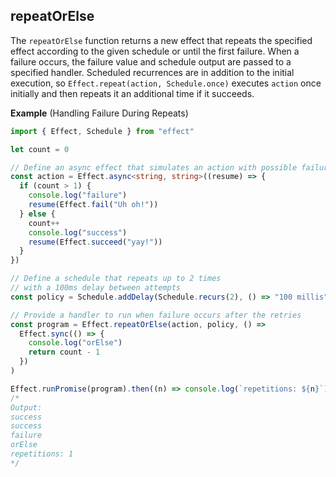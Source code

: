 ## repeatOrElse

The `repeatOrElse` function returns a new effect that repeats the specified effect according to the given schedule or until the first failure.
When a failure occurs, the failure value and schedule output are passed to a specified handler.
Scheduled recurrences are in addition to the initial execution, so `Effect.repeat(action, Schedule.once)` executes `action` once initially and then repeats it an additional time if it succeeds.

**Example** (Handling Failure During Repeats)

```ts twoslash
import { Effect, Schedule } from "effect"

let count = 0

// Define an async effect that simulates an action with possible failures
const action = Effect.async<string, string>((resume) => {
  if (count > 1) {
    console.log("failure")
    resume(Effect.fail("Uh oh!"))
  } else {
    count++
    console.log("success")
    resume(Effect.succeed("yay!"))
  }
})

// Define a schedule that repeats up to 2 times
// with a 100ms delay between attempts
const policy = Schedule.addDelay(Schedule.recurs(2), () => "100 millis")

// Provide a handler to run when failure occurs after the retries
const program = Effect.repeatOrElse(action, policy, () =>
  Effect.sync(() => {
    console.log("orElse")
    return count - 1
  })
)

Effect.runPromise(program).then((n) => console.log(`repetitions: ${n}`))
/*
Output:
success
success
failure
orElse
repetitions: 1
*/
```

